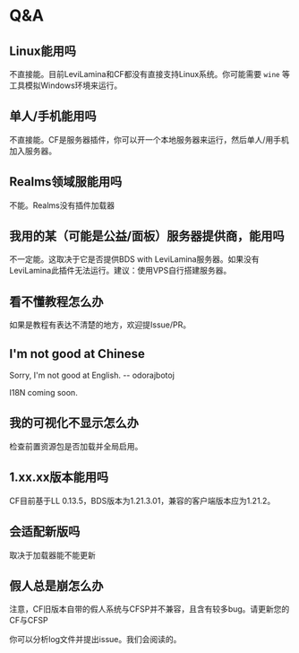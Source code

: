 # Q&A

## Linux能用吗

不直接能。目前LeviLamina和CF都没有直接支持Linux系统。你可能需要 `wine` 等工具模拟Windows环境来运行。

## 单人/手机能用吗

不直接能。CF是服务器插件，你可以开一个本地服务器来运行，然后单人/用手机加入服务器。

## Realms领域服能用吗

不能。Realms没有插件加载器

## 我用的某（可能是公益/面板）服务器提供商，能用吗

不一定能。这取决于它是否提供BDS with LeviLamina服务器。如果没有LeviLamina此插件无法运行。建议：使用VPS自行搭建服务器。

## 看不懂教程怎么办

如果是教程有表达不清楚的地方，欢迎提Issue/PR。

## I'm not good at Chinese

Sorry, I'm not good at English. -- odorajbotoj

I18N coming soon.

## 我的可视化不显示怎么办

检查前置资源包是否加载并全局启用。

## 1.xx.xx版本能用吗

CF目前基于LL 0.13.5，BDS版本为1.21.3.01，兼容的客户端版本应为1.21.2。

## 会适配新版吗

取决于加载器能不能更新

## 假人总是崩怎么办

注意，CF旧版本自带的假人系统与CFSP并不兼容，且含有较多bug。请更新您的CF与CFSP

你可以分析log文件并提出issue。我们会阅读的。
